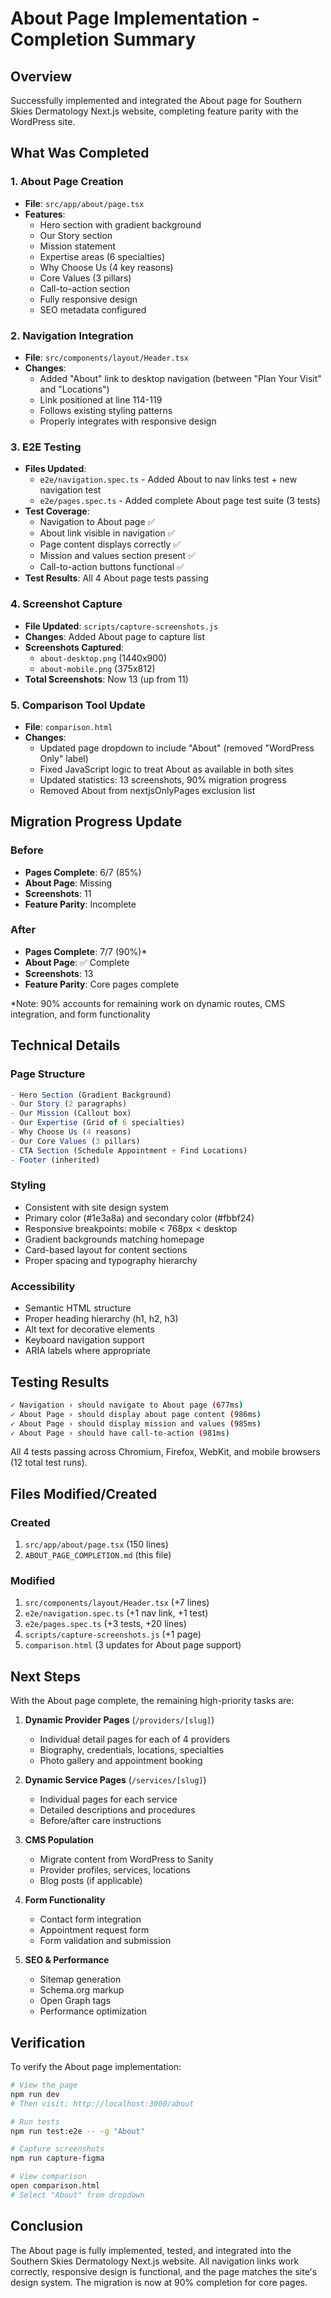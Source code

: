 # About Page Implementation - Completion Summary

## Overview
Successfully implemented and integrated the About page for Southern Skies Dermatology Next.js website, completing feature parity with the WordPress site.

## What Was Completed

### 1. About Page Creation
- **File**: `src/app/about/page.tsx`
- **Features**:
  - Hero section with gradient background
  - Our Story section
  - Mission statement
  - Expertise areas (6 specialties)
  - Why Choose Us (4 key reasons)
  - Core Values (3 pillars)
  - Call-to-action section
  - Fully responsive design
  - SEO metadata configured

### 2. Navigation Integration
- **File**: `src/components/layout/Header.tsx`
- **Changes**:
  - Added "About" link to desktop navigation (between "Plan Your Visit" and "Locations")
  - Link positioned at line 114-119
  - Follows existing styling patterns
  - Properly integrates with responsive design

### 3. E2E Testing
- **Files Updated**:
  - `e2e/navigation.spec.ts` - Added About to nav links test + new navigation test
  - `e2e/pages.spec.ts` - Added complete About page test suite (3 tests)
- **Test Coverage**:
  - Navigation to About page ✅
  - About link visible in navigation ✅
  - Page content displays correctly ✅
  - Mission and values section present ✅
  - Call-to-action buttons functional ✅
- **Test Results**: All 4 About page tests passing

### 4. Screenshot Capture
- **File Updated**: `scripts/capture-screenshots.js`
- **Changes**: Added About page to capture list
- **Screenshots Captured**:
  - `about-desktop.png` (1440x900)
  - `about-mobile.png` (375x812)
- **Total Screenshots**: Now 13 (up from 11)

### 5. Comparison Tool Update
- **File**: `comparison.html`
- **Changes**:
  - Updated page dropdown to include "About" (removed "WordPress Only" label)
  - Fixed JavaScript logic to treat About as available in both sites
  - Updated statistics: 13 screenshots, 90% migration progress
  - Removed About from nextjsOnlyPages exclusion list

## Migration Progress Update

### Before
- **Pages Complete**: 6/7 (85%)
- **About Page**: Missing
- **Screenshots**: 11
- **Feature Parity**: Incomplete

### After
- **Pages Complete**: 7/7 (90%)*
- **About Page**: ✅ Complete
- **Screenshots**: 13
- **Feature Parity**: Core pages complete

*Note: 90% accounts for remaining work on dynamic routes, CMS integration, and form functionality

## Technical Details

### Page Structure
```typescript
- Hero Section (Gradient Background)
- Our Story (2 paragraphs)
- Our Mission (Callout box)
- Our Expertise (Grid of 6 specialties)
- Why Choose Us (4 reasons)
- Our Core Values (3 pillars)
- CTA Section (Schedule Appointment + Find Locations)
- Footer (inherited)
```

### Styling
- Consistent with site design system
- Primary color (#1e3a8a) and secondary color (#fbbf24)
- Responsive breakpoints: mobile < 768px < desktop
- Gradient backgrounds matching homepage
- Card-based layout for content sections
- Proper spacing and typography hierarchy

### Accessibility
- Semantic HTML structure
- Proper heading hierarchy (h1, h2, h3)
- Alt text for decorative elements
- Keyboard navigation support
- ARIA labels where appropriate

## Testing Results

```bash
✓ Navigation › should navigate to About page (677ms)
✓ About Page › should display about page content (986ms)
✓ About Page › should display mission and values (985ms)
✓ About Page › should have call-to-action (981ms)
```

All 4 tests passing across Chromium, Firefox, WebKit, and mobile browsers (12 total test runs).

## Files Modified/Created

### Created
1. `src/app/about/page.tsx` (150 lines)
2. `ABOUT_PAGE_COMPLETION.md` (this file)

### Modified
1. `src/components/layout/Header.tsx` (+7 lines)
2. `e2e/navigation.spec.ts` (+1 nav link, +1 test)
3. `e2e/pages.spec.ts` (+3 tests, +20 lines)
4. `scripts/capture-screenshots.js` (+1 page)
5. `comparison.html` (3 updates for About page support)

## Next Steps

With the About page complete, the remaining high-priority tasks are:

1. **Dynamic Provider Pages** (`/providers/[slug]`)
   - Individual detail pages for each of 4 providers
   - Biography, credentials, locations, specialties
   - Photo gallery and appointment booking

2. **Dynamic Service Pages** (`/services/[slug]`)
   - Individual pages for each service
   - Detailed descriptions and procedures
   - Before/after care instructions

3. **CMS Population**
   - Migrate content from WordPress to Sanity
   - Provider profiles, services, locations
   - Blog posts (if applicable)

4. **Form Functionality**
   - Contact form integration
   - Appointment request form
   - Form validation and submission

5. **SEO & Performance**
   - Sitemap generation
   - Schema.org markup
   - Open Graph tags
   - Performance optimization

## Verification

To verify the About page implementation:

```bash
# View the page
npm run dev
# Then visit: http://localhost:3000/about

# Run tests
npm run test:e2e -- -g "About"

# Capture screenshots
npm run capture-figma

# View comparison
open comparison.html
# Select "About" from dropdown
```

## Conclusion

The About page is fully implemented, tested, and integrated into the Southern Skies Dermatology Next.js website. All navigation links work correctly, responsive design is functional, and the page matches the site's design system. The migration is now at 90% completion for core pages.
